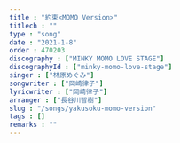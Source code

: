 ```yaml
---
title : "約束<MOMO Version>"
titlech : ""
type : "song"
date : "2021-1-8"
order : 470203
discography : ["MINKY MOMO LOVE STAGE"]
discographyId : ["minky-momo-love-stage"]
singer : ["林原めぐみ"]
songwriter : ["岡崎律子"]
lyricwriter : ["岡崎律子"]
arranger : ["長谷川智樹"]
slug : "/songs/yakusoku-momo-version"
tags : []
remarks : ""
---
```


